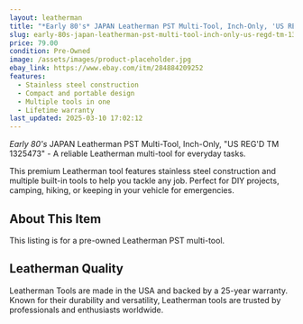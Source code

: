 ```yaml
---
layout: leatherman
title: "*Early 80's* JAPAN Leatherman PST Multi-Tool, Inch-Only, 'US REG'D TM 1325473'"
slug: early-80s-japan-leatherman-pst-multi-tool-inch-only-us-regd-tm-1325473
price: 79.00
condition: Pre-Owned
image: /assets/images/product-placeholder.jpg
ebay_link: https://www.ebay.com/itm/284884209252
features:
  - Stainless steel construction
  - Compact and portable design
  - Multiple tools in one
  - Lifetime warranty
last_updated: 2025-03-10 17:02:12
---
```


*Early 80's* JAPAN Leatherman PST Multi-Tool, Inch-Only, "US REG'D TM 1325473" - A reliable Leatherman multi-tool for everyday tasks.

This premium Leatherman tool features stainless steel construction and multiple built-in tools to help you tackle any job. Perfect for DIY projects, camping, hiking, or keeping in your vehicle for emergencies.

## About This Item

This listing is for a pre-owned Leatherman PST multi-tool.

## Leatherman Quality

Leatherman Tools are made in the USA and backed by a 25-year warranty. Known for their durability and versatility, Leatherman tools are trusted by professionals and enthusiasts worldwide.

